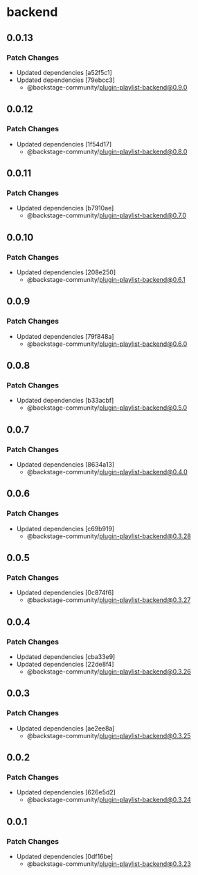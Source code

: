 # backend

## 0.0.13

### Patch Changes

- Updated dependencies [a52f5c1]
- Updated dependencies [79ebcc3]
  - @backstage-community/plugin-playlist-backend@0.9.0

## 0.0.12

### Patch Changes

- Updated dependencies [1f54d17]
  - @backstage-community/plugin-playlist-backend@0.8.0

## 0.0.11

### Patch Changes

- Updated dependencies [b7910ae]
  - @backstage-community/plugin-playlist-backend@0.7.0

## 0.0.10

### Patch Changes

- Updated dependencies [208e250]
  - @backstage-community/plugin-playlist-backend@0.6.1

## 0.0.9

### Patch Changes

- Updated dependencies [79f848a]
  - @backstage-community/plugin-playlist-backend@0.6.0

## 0.0.8

### Patch Changes

- Updated dependencies [b33acbf]
  - @backstage-community/plugin-playlist-backend@0.5.0

## 0.0.7

### Patch Changes

- Updated dependencies [8634a13]
  - @backstage-community/plugin-playlist-backend@0.4.0

## 0.0.6

### Patch Changes

- Updated dependencies [c69b919]
  - @backstage-community/plugin-playlist-backend@0.3.28

## 0.0.5

### Patch Changes

- Updated dependencies [0c874f6]
  - @backstage-community/plugin-playlist-backend@0.3.27

## 0.0.4

### Patch Changes

- Updated dependencies [cba33e9]
- Updated dependencies [22de8f4]
  - @backstage-community/plugin-playlist-backend@0.3.26

## 0.0.3

### Patch Changes

- Updated dependencies [ae2ee8a]
  - @backstage-community/plugin-playlist-backend@0.3.25

## 0.0.2

### Patch Changes

- Updated dependencies [626e5d2]
  - @backstage-community/plugin-playlist-backend@0.3.24

## 0.0.1

### Patch Changes

- Updated dependencies [0df16be]
  - @backstage-community/plugin-playlist-backend@0.3.23
